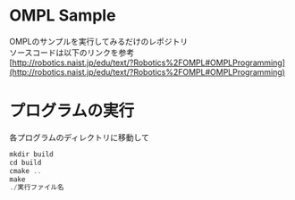 # OMPL Sample
OMPLのサンプルを実行してみるだけのレポジトリ  
ソースコードは以下のリンクを参考  
[http://robotics.naist.jp/edu/text/?Robotics%2FOMPL#OMPLProgramming](http://robotics.naist.jp/edu/text/?Robotics%2FOMPL#OMPLProgramming)

# プログラムの実行
各プログラムのディレクトリに移動して

```cpp
mkdir build
cd build
cmake ..
make
./実行ファイル名
```
